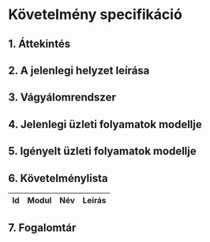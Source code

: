 # Követelmény specifikáció

## 1. Áttekintés 


## 2. A jelenlegi helyzet leírása



## 3. Vágyálomrendszer



## 4. Jelenlegi üzleti folyamatok modellje



## 5. Igényelt üzleti folyamatok modellje


## 6. Követelménylista

| Id | Modul | Név | Leírás |
| :---: | --- | --- | --- |


## 7. Fogalomtár

